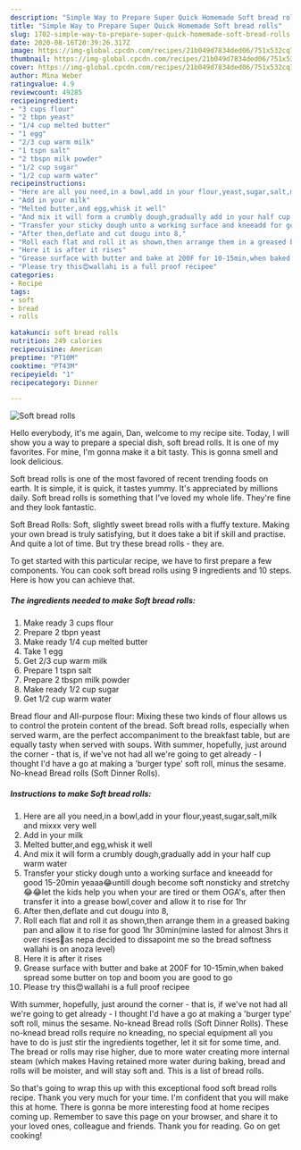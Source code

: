 ```yaml
---
description: "Simple Way to Prepare Super Quick Homemade Soft bread rolls"
title: "Simple Way to Prepare Super Quick Homemade Soft bread rolls"
slug: 1702-simple-way-to-prepare-super-quick-homemade-soft-bread-rolls
date: 2020-08-16T20:39:26.317Z
image: https://img-global.cpcdn.com/recipes/21b049d7834ded06/751x532cq70/soft-bread-rolls-recipe-main-photo.jpg
thumbnail: https://img-global.cpcdn.com/recipes/21b049d7834ded06/751x532cq70/soft-bread-rolls-recipe-main-photo.jpg
cover: https://img-global.cpcdn.com/recipes/21b049d7834ded06/751x532cq70/soft-bread-rolls-recipe-main-photo.jpg
author: Mina Weber
ratingvalue: 4.9
reviewcount: 49285
recipeingredient:
- "3 cups flour"
- "2 tbpn yeast"
- "1/4 cup melted butter"
- "1 egg"
- "2/3 cup warm milk"
- "1 tspn salt"
- "2 tbspn milk powder"
- "1/2 cup sugar"
- "1/2 cup warm water"
recipeinstructions:
- "Here are all you need,in a bowl,add in your flour,yeast,sugar,salt,milk and mixxx very well"
- "Add in your milk"
- "Melted butter,and egg,whisk it well"
- "And mix it will form a crumbly dough,gradually add in your half cup warm water"
- "Transfer your sticky dough unto a working surface and kneeadd for good 15-20min yeaaa😂untill dough become soft nonsticky and stretchy😂😂let the kids help you when your are tired or them OGA&#39;s, after then transfer it into a grease bowl,cover and allow it to rise for 1hr"
- "After then,deflate and cut dougu into 8,"
- "Roll each flat and roll it as shown,then arrange them in a greased baking pan and allow it to rise for good 1hr 30min(mine lasted for almost 3hrs it over rises🤣as nepa decided to dissapoint me so the bread softness wallahi is on anoza level)"
- "Here it is after it rises"
- "Grease surface with butter and bake at 200F for 10-15min,when baked spread some butter on top and boom you are good to go"
- "Please try this😍wallahi is a full proof recipee"
categories:
- Recipe
tags:
- soft
- bread
- rolls

katakunci: soft bread rolls 
nutrition: 249 calories
recipecuisine: American
preptime: "PT10M"
cooktime: "PT43M"
recipeyield: "1"
recipecategory: Dinner

---
```



![Soft bread rolls](https://img-global.cpcdn.com/recipes/21b049d7834ded06/751x532cq70/soft-bread-rolls-recipe-main-photo.jpg)

Hello everybody, it's me again, Dan, welcome to my recipe site. Today, I will show you a way to prepare a special dish, soft bread rolls. It is one of my favorites. For mine, I'm gonna make it a bit tasty. This is gonna smell and look delicious.

Soft bread rolls is one of the most favored of recent trending foods on earth. It is simple, it is quick, it tastes yummy. It's appreciated by millions daily. Soft bread rolls is something that I've loved my whole life. They're fine and they look fantastic.

Soft Bread Rolls: Soft, slightly sweet bread rolls with a fluffy texture. Making your own bread is truly satisfying, but it does take a bit if skill and practise. And quite a lot of time. But try these bread rolls - they are.


To get started with this particular recipe, we have to first prepare a few components. You can cook soft bread rolls using 9 ingredients and 10 steps. Here is how you can achieve that.

<!--inarticleads1-->

##### The ingredients needed to make Soft bread rolls:

1. Make ready 3 cups flour
1. Prepare 2 tbpn yeast
1. Make ready 1/4 cup melted butter
1. Take 1 egg
1. Get 2/3 cup warm milk
1. Prepare 1 tspn salt
1. Prepare 2 tbspn milk powder
1. Make ready 1/2 cup sugar
1. Get 1/2 cup warm water


Bread flour and All-purpose flour: Mixing these two kinds of flour allows us to control the protein content of the bread. Soft bread rolls, especially when served warm, are the perfect accompaniment to the breakfast table, but are equally tasty when served with soups. With summer, hopefully, just around the corner - that is, if we&#39;ve not had all we&#39;re going to get already - I thought I&#39;d have a go at making a &#39;burger type&#39; soft roll, minus the sesame. No-knead Bread rolls (Soft Dinner Rolls). 

<!--inarticleads2-->

##### Instructions to make Soft bread rolls:

1. Here are all you need,in a bowl,add in your flour,yeast,sugar,salt,milk and mixxx very well
1. Add in your milk
1. Melted butter,and egg,whisk it well
1. And mix it will form a crumbly dough,gradually add in your half cup warm water
1. Transfer your sticky dough unto a working surface and kneeadd for good 15-20min yeaaa😂untill dough become soft nonsticky and stretchy😂😂let the kids help you when your are tired or them OGA&#39;s, after then transfer it into a grease bowl,cover and allow it to rise for 1hr
1. After then,deflate and cut dougu into 8,
1. Roll each flat and roll it as shown,then arrange them in a greased baking pan and allow it to rise for good 1hr 30min(mine lasted for almost 3hrs it over rises🤣as nepa decided to dissapoint me so the bread softness wallahi is on anoza level)
1. Here it is after it rises
1. Grease surface with butter and bake at 200F for 10-15min,when baked spread some butter on top and boom you are good to go
1. Please try this😍wallahi is a full proof recipee


With summer, hopefully, just around the corner - that is, if we&#39;ve not had all we&#39;re going to get already - I thought I&#39;d have a go at making a &#39;burger type&#39; soft roll, minus the sesame. No-knead Bread rolls (Soft Dinner Rolls). These no-knead bread rolls require no kneading, no special equipment all you have to do is just stir the ingredients together, let it sit for some time, and. The bread or rolls may rise higher, due to more water creating more internal steam (which makes Having retained more water during baking, bread and rolls will be moister, and will stay soft and. This is a list of bread rolls. 

So that's going to wrap this up with this exceptional food soft bread rolls recipe. Thank you very much for your time. I'm confident that you will make this at home. There is gonna be more interesting food at home recipes coming up. Remember to save this page on your browser, and share it to your loved ones, colleague and friends. Thank you for reading. Go on get cooking!
